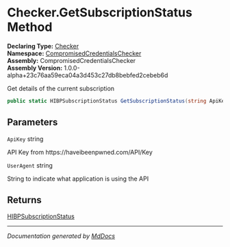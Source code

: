 ﻿<!--  
  <auto-generated>   
    The contents of this file were generated by a tool.  
    Changes to this file may be list if the file is regenerated  
  </auto-generated>   
-->

# Checker.GetSubscriptionStatus Method

**Declaring Type:** [Checker](../index.md)  
**Namespace:** [CompromisedCredentialsChecker](../../index.md)  
**Assembly:** CompromisedCredentialsChecker  
**Assembly Version:** 1.0.0\-alpha+23c76aa59eca04a3d453c27db8bebfed2cebeb6d

Get details of the current subscription 

```csharp
public static HIBPSubscriptionStatus GetSubscriptionStatus(string ApiKey, string UserAgent);
```

## Parameters

`ApiKey`  string

API Key from https:\/\/haveibeenpwned.com\/API\/Key

`UserAgent`  string

String to indicate what application is using the API

## Returns

[HIBPSubscriptionStatus](../../HIBPSubscriptionStatus/index.md)

___

*Documentation generated by [MdDocs](https://github.com/ap0llo/mddocs)*
